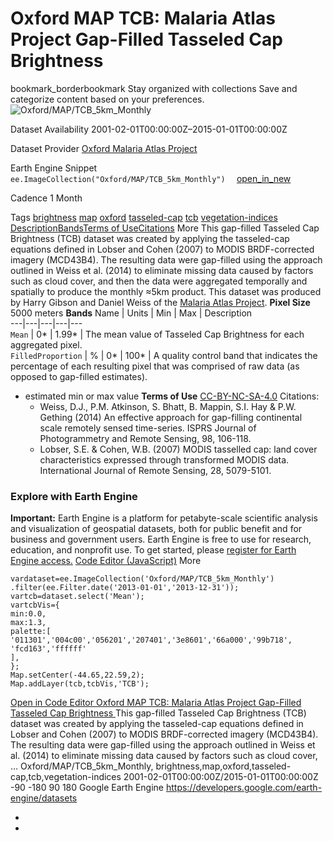  
#  Oxford MAP TCB: Malaria Atlas Project Gap-Filled Tasseled Cap Brightness 
bookmark_borderbookmark Stay organized with collections  Save and categorize content based on your preferences.
![Oxford/MAP/TCB_5km_Monthly](https://developers.google.com/earth-engine/datasets/images/Oxford/Oxford_MAP_TCB_5km_Monthly_sample.png) 

Dataset Availability
    2001-02-01T00:00:00Z–2015-01-01T00:00:00Z 

Dataset Provider
     [ Oxford Malaria Atlas Project ](https://www.bdi.ox.ac.uk/research/malaria-atlas-project) 

Earth Engine Snippet
     `    ee.ImageCollection("Oxford/MAP/TCB_5km_Monthly")   ` [ open_in_new ](https://code.earthengine.google.com/?scriptPath=Examples:Datasets/Oxford/Oxford_MAP_TCB_5km_Monthly) 

Cadence
    1 Month 

Tags
     [brightness](https://developers.google.com/earth-engine/datasets/tags/brightness) [map](https://developers.google.com/earth-engine/datasets/tags/map) [oxford](https://developers.google.com/earth-engine/datasets/tags/oxford) [tasseled-cap](https://developers.google.com/earth-engine/datasets/tags/tasseled-cap) [tcb](https://developers.google.com/earth-engine/datasets/tags/tcb) [vegetation-indices](https://developers.google.com/earth-engine/datasets/tags/vegetation-indices)
[Description](https://developers.google.com/earth-engine/datasets/catalog/Oxford_MAP_TCB_5km_Monthly#description)[Bands](https://developers.google.com/earth-engine/datasets/catalog/Oxford_MAP_TCB_5km_Monthly#bands)[Terms of Use](https://developers.google.com/earth-engine/datasets/catalog/Oxford_MAP_TCB_5km_Monthly#terms-of-use)[Citations](https://developers.google.com/earth-engine/datasets/catalog/Oxford_MAP_TCB_5km_Monthly#citations) More
This gap-filled Tasseled Cap Brightness (TCB) dataset was created by applying the tasseled-cap equations defined in Lobser and Cohen (2007) to MODIS BRDF-corrected imagery (MCD43B4). The resulting data were gap-filled using the approach outlined in Weiss et al. (2014) to eliminate missing data caused by factors such as cloud cover, and then the data were aggregated temporally and spatially to produce the monthly ≈5km product.
This dataset was produced by Harry Gibson and Daniel Weiss of the [Malaria Atlas Project](https://malariaatlas.org/).
**Pixel Size** 5000 meters 
**Bands**
Name | Units | Min | Max | Description  
---|---|---|---|---  
`Mean` |  0*  |  1.99*  | The mean value of Tasseled Cap Brightness for each aggregated pixel.  
`FilledProportion` | % |  0*  |  100*  | A quality control band that indicates the percentage of each resulting pixel that was comprised of raw data (as opposed to gap-filled estimates).  
* estimated min or max value 
**Terms of Use**
[CC-BY-NC-SA-4.0](https://spdx.org/licenses/CC-BY-NC-SA-4.0.html)
Citations:
  * Weiss, D.J., P.M. Atkinson, S. Bhatt, B. Mappin, S.I. Hay & P.W. Gething (2014) An effective approach for gap-filling continental scale remotely sensed time-series. ISPRS Journal of Photogrammetry and Remote Sensing, 98, 106-118.
  * Lobser, S.E. & Cohen, W.B. (2007) MODIS tasselled cap: land cover characteristics expressed through transformed MODIS data. International Journal of Remote Sensing, 28, 5079-5101.


### Explore with Earth Engine
**Important:** Earth Engine is a platform for petabyte-scale scientific analysis and visualization of geospatial datasets, both for public benefit and for business and government users. Earth Engine is free to use for research, education, and nonprofit use. To get started, please [register for Earth Engine access.](https://console.cloud.google.com/earth-engine)
[Code Editor (JavaScript)](https://developers.google.com/earth-engine/datasets/catalog/Oxford_MAP_TCB_5km_Monthly#code-editor-javascript-sample) More
```
vardataset=ee.ImageCollection('Oxford/MAP/TCB_5km_Monthly')
.filter(ee.Filter.date('2013-01-01','2013-12-31'));
vartcb=dataset.select('Mean');
vartcbVis={
min:0.0,
max:1.3,
palette:[
'011301','004c00','056201','207401','3e8601','66a000','99b718',
'fcd163','ffffff'
],
};
Map.setCenter(-44.65,22.59,2);
Map.addLayer(tcb,tcbVis,'TCB');
```
[ Open in Code Editor ](https://code.earthengine.google.com/?scriptPath=Examples:Datasets/Oxford/Oxford_MAP_TCB_5km_Monthly)
[ Oxford MAP TCB: Malaria Atlas Project Gap-Filled Tasseled Cap Brightness ](https://developers.google.com/earth-engine/datasets/catalog/Oxford_MAP_TCB_5km_Monthly)
This gap-filled Tasseled Cap Brightness (TCB) dataset was created by applying the tasseled-cap equations defined in Lobser and Cohen (2007) to MODIS BRDF-corrected imagery (MCD43B4). The resulting data were gap-filled using the approach outlined in Weiss et al. (2014) to eliminate missing data caused by factors such as cloud cover, …
Oxford/MAP/TCB_5km_Monthly, brightness,map,oxford,tasseled-cap,tcb,vegetation-indices 
2001-02-01T00:00:00Z/2015-01-01T00:00:00Z
-90 -180 90 180 
Google Earth Engine
https://developers.google.com/earth-engine/datasets
  * [ ](https://doi.org/https://www.bdi.ox.ac.uk/research/malaria-atlas-project)
  * [ ](https://doi.org/https://developers.google.com/earth-engine/datasets/catalog/Oxford_MAP_TCB_5km_Monthly)


